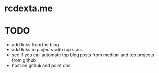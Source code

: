 # rcdexta.me

# TODO

* add links from the blog
* add links to projects with top stars
* see if you can automate top blog posts from medium and top projects from github
* host on github and point dns